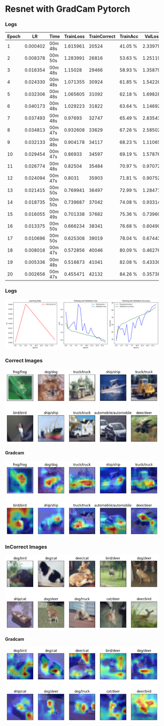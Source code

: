 # Resnet with GradCam Pytorch

### Logs

| Epoch | LR       | Time    | TrainLoss | TrainCorrect | TrainAcc | ValLoss  | ValCorrect | ValAcc |
| ----- | -------- | ------- | --------- | ------------ | -------- | -------- | ---------- | ------ |
| 1     | 0.000402 | 00m 48s | 1.615961  | 20524        | 41.05 %  | 2.339794 | 3771       | 37.71% |
| 2     | 0.008378 | 00m 50s | 1.283991  | 26816        | 53.63 %  | 1.251196 | 5825       | 58.25% |
| 3     | 0.016354 | 00m 48s | 1.15028   | 29466        | 58.93 %  | 1.358793 | 5342       | 53.42% |
| 4     | 0.024330 | 00m 48s | 1.071355  | 30924        | 61.85 %  | 1.542268 | 5483       | 54.83% |
| 5     | 0.032306 | 00m 48s | 1.065605  | 31092        | 62.18 %  | 1.698282 | 4541       | 45.41% |
| 6     | 0.040173 | 00m 48s | 1.029223  | 31822        | 63.64 %  | 1.146925 | 6048       | 60.48% |
| 7     | 0.037493 | 00m 48s | 0.97693   | 32747        | 65.49 %  | 2.835435 | 3603       | 36.03% |
| 8     | 0.034813 | 00m 47s | 0.932608  | 33629        | 67.26 %  | 2.585027 | 4067       | 40.67% |
| 9     | 0.032133 | 00m 48s | 0.904178  | 34117        | 68.23 %  | 1.110657 | 6287       | 62.87% |
| 10    | 0.029454 | 00m 47s | 0.86933   | 34597        | 69.19 %  | 1.578767 | 5513       | 55.13% |
| 11    | 0.026774 | 00m 48s | 0.82504   | 35484        | 70.97 %  | 0.970726 | 6673       | 66.73% |
| 12    | 0.024094 | 00m 47s | 0.8031    | 35903        | 71.81 %  | 0.907527 | 7042       | 70.42% |
| 13    | 0.021415 | 00m 50s | 0.769941  | 36497        | 72.99 %  | 1.284716 | 5894       | 58.94% |
| 14    | 0.018735 | 00m 50s | 0.739687  | 37042        | 74.08 %  | 0.933146 | 6824       | 68.24% |
| 15    | 0.016055 | 00m 49s | 0.701338  | 37682        | 75.36 %  | 0.739607 | 7515       | 75.15% |
| 16    | 0.013375 | 00m 50s | 0.666234  | 38341        | 76.68 %  | 0.604902 | 7914       | 79.14% |
| 17    | 0.010696 | 00m 50s | 0.625308  | 39019        | 78.04 %  | 0.674433 | 7763       | 77.63% |
| 18    | 0.008016 | 00m 47s | 0.572856  | 40046        | 80.09 %  | 0.462768 | 8392       | 83.92% |
| 19    | 0.005336 | 00m 48s | 0.516873  | 41041        | 82.08 %  | 0.433308 | 8583       | 85.83% |
| 20    | 0.002656 | 00m 47s | 0.455471  | 42132        | 84.26 %  | 0.357388 | 8803       | 88.03% |

### Logs

![Logs](Assets/logs.png)

### Correct Images

![Correct Gallery](Assets/correct_gallery.png)

#### Gradcam

![Correct GalleryGradcam](Assets/correct_gallery_gradcam.png)

### InCorrect Images

![InCorrect Gallery](Assets/incorrect_gallery.png)

#### Gradcam

![InCorrect GalleryGradcam](Assets/incorrect_gallery_gradcam.png)
